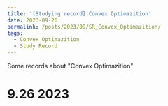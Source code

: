```yaml
---
title: '[Studying record] Convex Optimazition'
date: 2023-09-26
permalink: /posts/2023/09/SR_Convex_Optimazition/
tags:
  - Convex Optimazition
  - Study Record
---
```



Some records about "Convex Optimazition"

9.26 2023
======


